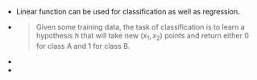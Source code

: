 - Linear function can be used for classification as well as regression.
- > Given some training data, the task of classification is to learn a hypothesis $h$ that will take new $(x_1, x_2)$ points and return either $0$ for class A and $1$ for class B.
-
-